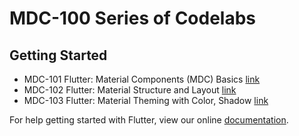# MDC-100 Series of Codelabs

## Getting Started

- MDC-101 Flutter: Material Components (MDC) Basics [link](https://codelabs.developers.google.com/codelabs/mdc-101-flutter?hl=zh-cn#5)
- MDC-102 Flutter: Material Structure and Layout [link](https://codelabs.developers.google.com/codelabs/mdc-102-flutter?hl=zh-cn#6)
- MDC-103 Flutter: Material Theming with Color, Shadow [link](https://codelabs.developers.google.com/codelabs/mdc-103-flutter?hl=zh-cn#4)


For help getting started with Flutter, view our online
[documentation](https://flutter.io/).
